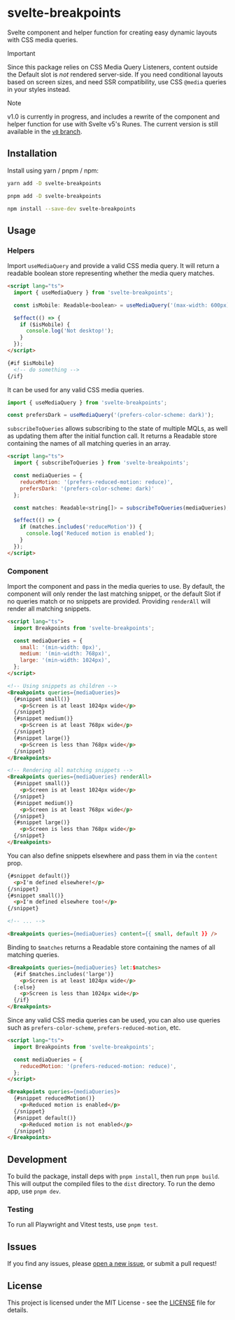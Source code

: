 # svelte-breakpoints
Svelte component and helper function for creating easy dynamic layouts with CSS media queries.

> [!Important]
> Since this package relies on CSS Media Query Listeners, content outside the Default slot is *not* rendered server-side. If you need conditional layouts based on screen sizes, and need SSR compatibility, use CSS `@media` queries in your styles instead.

> [!Note]
> v1.0 is currently in progress, and includes a rewrite of the component and helper function for use with Svelte v5's Runes. The current version is still available in the [`v0` branch](https://github.com/kiosion/svelte-breakpoints/tree/v0).

## Installation
Install using yarn / pnpm / npm:

```bash
yarn add -D svelte-breakpoints
```
```bash
pnpm add -D svelte-breakpoints
```
```bash
npm install --save-dev svelte-breakpoints
```

## Usage
### Helpers
Import `useMediaQuery` and provide a valid CSS media query. It will return a readable boolean store representing whether the media query matches.

```html
<script lang="ts">
  import { useMediaQuery } from 'svelte-breakpoints';

  const isMobile: Readable<boolean> = useMediaQuery('(max-width: 600px)');

  $effect(() => {
    if ($isMobile) {
      console.log('Not desktop!');
    }
  });
</script>

{#if $isMobile}
  <!-- do something -->
{/if}
```

It can be used for any valid CSS media queries.

```ts
import { useMediaQuery } from 'svelte-breakpoints';

const prefersDark = useMediaQuery('(prefers-color-scheme: dark)');
```

`subscribeToQueries` allows subscribing to the state of multiple MQLs, as well as updating them after the initial function call. It returns a Readable store containing the names of all matching queries in an array.

```html
<script lang="ts">
  import { subscribeToQueries } from 'svelte-breakpoints';

  const mediaQueries = {
    reduceMotion: '(prefers-reduced-motion: reduce)',
    prefersDark: '(prefers-color-scheme: dark)'
  };

  const matches: Readable<string[]> = subscribeToQueries(mediaQueries);

  $effect(() => {
    if (matches.includes('reduceMotion')) {
      console.log('Reduced motion is enabled');
    }
  });
</script>
```

### Component
Import the component and pass in the media queries to use. By default, the component will only render the last matching snippet, or the default Slot if no queries match or no snippets are provided. Providing `renderAll` will render all matching snippets.

```html
<script lang="ts">
  import Breakpoints from 'svelte-breakpoints';

  const mediaQueries = {
    small: '(min-width: 0px)',
    medium: '(min-width: 768px)',
    large: '(min-width: 1024px)',
  };
</script>

<!-- Using snippets as children -->
<Breakpoints queries={mediaQueries}>
  {#snippet small()}
    <p>Screen is at least 1024px wide</p>
  {/snippet}
  {#snippet medium()}
    <p>Screen is at least 768px wide</p>
  {/snippet}
  {#snippet large()}
    <p>Screen is less than 768px wide</p>
  {/snippet}
</Breakpoints>

<!-- Rendering all matching snippets -->
<Breakpoints queries={mediaQueries} renderAll>
  {#snippet small()}
    <p>Screen is at least 1024px wide</p>
  {/snippet}
  {#snippet medium()}
    <p>Screen is at least 768px wide</p>
  {/snippet}
  {#snippet large()}
    <p>Screen is less than 768px wide</p>
  {/snippet}
</Breakpoints>
```

You can also define snippets elsewhere and pass them in via the `content` prop.

```html
{#snippet default()}
  <p>I'm defined elsewhere!</p>
{/snippet}
{#snippet small()}
  <p>I'm defined elsewhere too!</p>
{/snippet}

<!-- ... -->

<Breakpoints queries={mediaQueries} content={{ small, default }} />
```

Binding to `$matches` returns a Readable store containing the names of all matching queries.

```html
<Breakpoints queries={mediaQueries} let:$matches>
  {#if $matches.includes('large')}
    <p>Screen is at least 1024px wide</p>
  {:else}
    <p>Screen is less than 1024px wide</p>
  {/if}
</Breakpoints>
```

Since any valid CSS media queries can be used, you can also use queries such as `prefers-color-scheme`, `prefers-reduced-motion`, etc.

```html
<script lang="ts">
  import Breakpoints from 'svelte-breakpoints';

  const mediaQueries = {
    reducedMotion: '(prefers-reduced-motion: reduce)',
  };
</script>

<Breakpoints queries={mediaQueries}>
  {#snippet reducedMotion()}
    <p>Reduced motion is enabled</p>
  {/snippet}
  {#snippet default()}
    <p>Reduced motion is not enabled</p>
  {/snippet}
</Breakpoints>
```

## Development
To build the package, install deps with `pnpm install`, then run `pnpm build`. This will output the compiled files to the `dist` directory. To run the demo app, use `pnpm dev`.

### Testing
To run all Playwright and Vitest tests, use `pnpm test`.

## Issues
If you find any issues, please [open a new issue](https://github.com/kiosion/svelte-breakpoints/issues/new), or submit a pull request!

## License
This project is licensed under the MIT License - see the [LICENSE](LICENSE) file for details.
